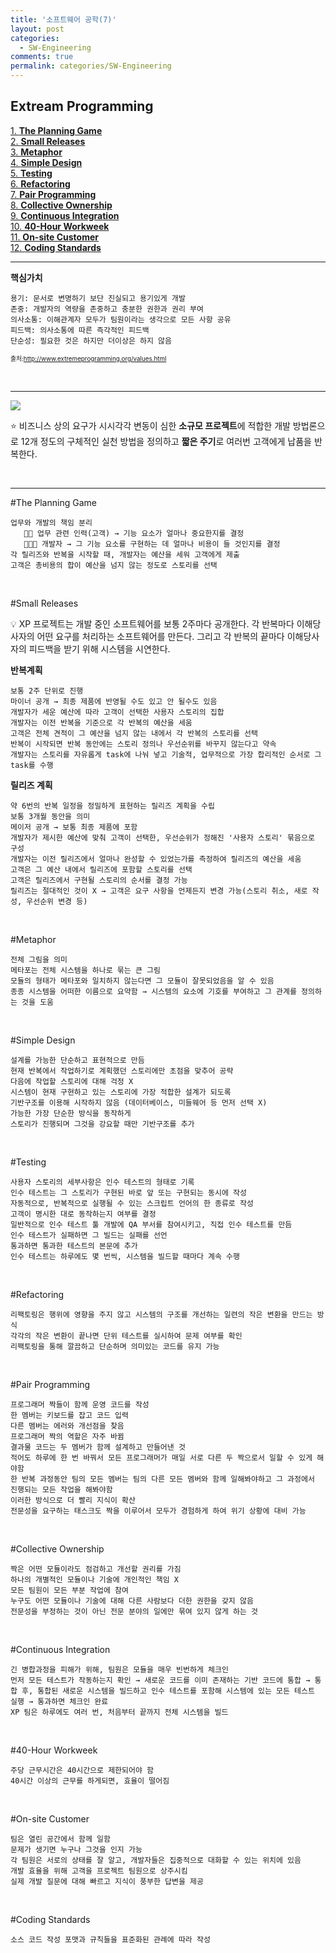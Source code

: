 ```yaml
---
title: '소프트웨어 공학(7)'
layout: post
categories:
  - SW-Engineering
comments: true
permalink: categories/SW-Engineering
---
```


## Extream Programming

[1. **The Planning Game**](the-planning-game)<br>
[2. **Small Releases**](small-Releases)<br>
[3. **Metaphor**](metaphor)<br>
[4. **Simple Design**](simple-Design)<br>
[5. **Testing**](testing)<br>
[6. **Refactoring**](refactoring)<br>
[7. **Pair Programming**](pair-programming)<br>
[8. **Collective Ownership**](collective-ownership)<br>
[9. **Continuous Integration**](continuous-integration)<br>
[10. **40-Hour Workweek**](40-hour-workweek)<br>
[11. **On-site Customer**](on-site-customer)<br>
[12. **Coding Standards**](coding-standards)<br>

<hr>

**핵심가치**

```
용기: 문서로 변명하기 보단 진실되고 용기있게 개발
존중: 개발자의 역량을 존중하고 충분한 권한과 권리 부여
의사소통: 이해관계자 모두가 팀원이라는 생각으로 모든 사항 공유
피드백: 의사소통에 따른 즉각적인 피드백
단순성: 필요한 것은 하지만 더이상은 하지 않음
```

<span style="font-size:70%">출처:http://www.extremeprogramming.org/values.html</span>

<br>
<hr>

<img src = "/Users/haeju/Desktop/had2-you.github.io/assets/img/EPP.png">

⭐️ 비즈니스 상의 요구가 시시각각 변동이 심한 **소규모 프로젝트**에 적합한 개발 방법론으로 12개 정도의 구체적인 실천 방법을 정의하고 **짧은 주기**로 여러번 고객에게 납품을 반복한다.

<br>

<hr>

#The Planning Game

```
업무와 개발의 책임 분리
   👩🏻 업무 관련 인력(고객) → 기능 요소가 얼마나 중요한지를 결정
   👩🏻‍💻 개발자 → 그 기능 요소를 구현하는 데 얼마나 비용이 들 것인지를 결정
각 릴리즈와 반복을 시작할 때, 개발자는 예산을 세워 고객에게 제출
고객은 총비용의 합이 예산을 넘지 않는 정도로 스토리를 선택
```

<br>

#Small Releases

💡 XP 프로젝트는 개발 중인 소프트웨어를 보통 2주마다 공개한다. 각 반복마다 이해당사자의 어떤 요구를 처리하는 소프트웨어를 만든다. 그리고 각 반복의 끝마다 이해당사자의 피드백을 받기 위해 시스템을 시연한다.

**반복계획**

```
보통 2주 단위로 진행
마이너 공개 → 최종 제품에 반영될 수도 있고 안 될수도 있음
개발자가 세운 예산에 따라 고객이 선택한 사용자 스토리의 집합
개발자는 이전 반복을 기준으로 각 반복의 예산을 세움
고객은 전체 견적이 그 예산을 넘지 않는 내에서 각 반복의 스토리를 선택
반복이 시작되면 반복 동안에는 스토리 정의나 우선순위를 바꾸지 않는다고 약속
개발자는 스토리를 자유롭게 task에 나눠 넣고 기술적, 업무적으로 가장 합리적인 순서로 그 task를 수행
```

**릴리즈 계획**

```
약 6번의 반복 일정을 정밀하게 표현하는 릴리즈 계획을 수립
보통 3개월 동안을 의미
메이저 공개 → 보통 최종 제품에 포함
개발자가 제시한 예산에 맞춰 고객이 선택한, 우선순위가 정해진 '사용자 스토리' 묶음으로 구성
개발자는 이전 릴리즈에서 얼마나 완성할 수 있었는가를 측정하여 릴리즈의 예산을 세움
고객은 그 예산 내에서 릴리즈에 포함할 스토리를 선택
고객은 릴리즈에서 구현될 스토리의 순서를 결정 가능
릴리즈는 절대적인 것이 X → 고객은 요구 사항을 언제든지 변경 가능(스토리 취소, 새로 작성, 우선순위 변경 등)
```

<br>

#Metaphor

```
전체 그림을 의미
메타포는 전체 시스템을 하나로 묶는 큰 그림
모듈의 형태가 메타포와 일치하지 않는다면 그 모듈이 잘못되었음을 알 수 있음
종종 시스템을 어떠한 이름으로 요약함 → 시스템의 요소에 기호를 부여하고 그 관계를 정의하는 것을 도움
```

<br>

#Simple Design

```
설계를 가능한 단순하고 표현적으로 만듬
현재 반복에서 작업하기로 계획했던 스토리에만 초점을 맞추어 공략
다음에 작업할 스토리에 대해 걱정 X
시스템이 현재 구현하고 있는 스토리에 가장 적합한 설계가 되도록
기반구조를 이용해 시작하지 않음 (데이터베이스, 미들웨어 등 먼저 선택 X)
가능한 가장 단순한 방식을 동작하게
스토리가 진행되며 그것을 강요할 때만 기반구조를 추가
```

<br>

#Testing

```
사용자 스토리의 세부사항은 인수 테스트의 형태로 기록
인수 테스트는 그 스토리가 구현된 바로 앞 또는 구현되는 동시에 작성
자동적으로, 반복적으로 실행될 수 있는 스크립트 언어의 한 종류로 작성
고객이 명시한 대로 동작하는지 여부를 결정
일반적으로 인수 테스트 툴 개발에 QA 부서를 참여시키고, 직접 인수 테스트를 만듬
인수 테스트가 실패하면 그 빌드는 실패를 선언
통과하면 통과한 테스트의 본문에 추가
인수 테스트는 하루에도 몇 번씩, 시스템을 빌드할 때마다 계속 수행
```

<br>

#Refactoring

```
리팩토링은 행위에 영향을 주지 않고 시스템의 구조를 개선하는 일련의 작은 변환을 만드는 방식
각각의 작은 변환이 끝나면 단위 테스트를 실시하여 문제 여부를 확인
리팩토링을 통해 깔끔하고 단순하며 의미있는 코드를 유지 가능
```

<br>

#Pair Programming

```
프로그래머 짝들이 함께 운영 코드를 작성
한 멤버는 키보드를 잡고 코드 입력
다른 멤버는 에러와 개선점을 찾음
프로그래머 짝의 역할은 자주 바뀜
결과물 코드는 두 멤버가 함께 설계하고 만들어낸 것
적어도 하루에 한 번 바꿔서 모든 프로그래머가 매일 서로 다른 두 짝으로서 일할 수 있게 해야함
한 반복 과정동안 팀의 모든 멤버는 팀의 다른 모든 멤버와 함께 일해봐야하고 그 과정에서 진행되는 모든 작업을 해봐야함
이러한 방식으로 더 빨리 지식이 확산
전문성을 요구하는 태스크도 짝을 이루어서 모두가 경험하게 하여 위기 상황에 대비 가능
```

<br>

#Collective Ownership

```
짝은 어떤 모듈이라도 점검하고 개선할 권리를 가짐
하나의 개별적인 모듈이나 기술에 개인적인 책임 X
모든 팀원이 모든 부분 작업에 참여
누구도 어떤 모듈이나 기술에 대해 다른 사람보다 더한 권한을 갖지 않음
전문성을 부정하는 것이 아닌 전문 분야의 일에만 묶여 있지 않게 하는 것
```

<br>

#Continuous Integration

```
긴 병합과정을 피해가 위해, 팀원은 모듈을 매우 빈번하게 체크인
먼저 모든 테스트가 작동하는지 확인 → 새로운 코드를 이미 존재하는 기반 코드에 통합 → 통합 후, 통합된 새로운 시스템을 빌드하고 인수 테스트를 포함해 시스템에 있는 모든 테스트 실행 → 통과하면 체크인 완료
XP 팀은 하루에도 여러 번, 처음부터 끝까지 전체 시스템을 빌드
```

<br>

#40-Hour Workweek

```
주당 근무시간은 40시간으로 제한되어야 함
40시간 이상의 근무를 하게되면, 효율이 떨어짐
```

<br>

#On-site Customer

```
팀은 열린 공간에서 함께 일함
문제가 생기면 누구나 그것을 인지 가능
각 팀원은 서로의 상태를 잘 알고, 개발자들은 집중적으로 대화할 수 있는 위치에 있음
개발 효율을 위해 고객을 프로젝트 팀원으로 상주시킴
실제 개발 질문에 대해 빠르고 지식이 풍부한 답변을 제공
```

<br>

#Coding Standards

```
소스 코드 작성 포맷과 규칙들을 표준화된 관례에 따라 작성
```

<br>
